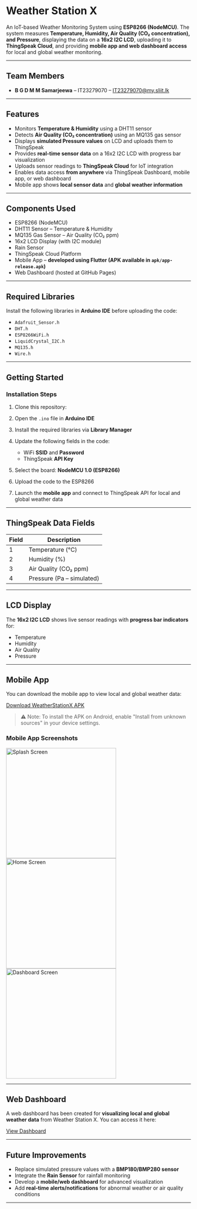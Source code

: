
# Weather Station X

An IoT-based Weather Monitoring System using **ESP8266 (NodeMCU)**.
The system measures **Temperature, Humidity, Air Quality (CO₂ concentration), and Pressure**, displaying the data on a **16x2 I2C LCD**, uploading it to **ThingSpeak Cloud**, and providing **mobile app and web dashboard access** for local and global weather monitoring.

---

## Team Members

* **B G D M M Samarjeewa** – IT23279070 – [IT23279070@my.sliit.lk](mailto:IT23279070@my.sliit.lk)

---

## Features

* Monitors **Temperature & Humidity** using a DHT11 sensor
* Detects **Air Quality (CO₂ concentration)** using an MQ135 gas sensor
* Displays **simulated Pressure values** on LCD and uploads them to ThingSpeak
* Provides **real-time sensor data** on a 16x2 I2C LCD with progress bar visualization
* Uploads sensor readings to **ThingSpeak Cloud** for IoT integration
* Enables data access **from anywhere** via ThingSpeak Dashboard, mobile app, or web dashboard
* Mobile app shows **local sensor data** and **global weather information**

---

## Components Used

* ESP8266 (NodeMCU)
* DHT11 Sensor – Temperature & Humidity
* MQ135 Gas Sensor – Air Quality (CO₂ ppm)
* 16x2 LCD Display (with I2C module)
* Rain Sensor
* ThingSpeak Cloud Platform
* Mobile App – **developed using Flutter (APK available in `apk/app-release.apk`)**
* Web Dashboard (hosted at GitHub Pages)

---

## Required Libraries

Install the following libraries in **Arduino IDE** before uploading the code:

* `Adafruit_Sensor.h`
* `DHT.h`
* `ESP8266WiFi.h`
* `LiquidCrystal_I2C.h`
* `MQ135.h`
* `Wire.h`

---

## Getting Started

### Installation Steps

1. Clone this repository:
2. Open the `.ino` file in **Arduino IDE**
3. Install the required libraries via **Library Manager**
4. Update the following fields in the code:

   * WiFi **SSID** and **Password**
   * ThingSpeak **API Key**
5. Select the board: **NodeMCU 1.0 (ESP8266)**
6. Upload the code to the ESP8266
7. Launch the **mobile app** and connect to ThingSpeak API for local and global weather data

---

## ThingSpeak Data Fields

| Field | Description               |
| ----- | ------------------------- |
| 1     | Temperature (°C)          |
| 2     | Humidity (%)              |
| 3     | Air Quality (CO₂ ppm)     |
| 4     | Pressure (Pa – simulated) |

---

## LCD Display

The **16x2 I2C LCD** shows live sensor readings with **progress bar indicators** for:

* Temperature
* Humidity
* Air Quality
* Pressure

---

## Mobile App

You can download the mobile app to view local and global weather data:

[Download WeatherStationX APK](apk/app-release.apk)

> ⚠️ Note: To install the APK on Android, enable "Install from unknown sources" in your device settings.

### Mobile App Screenshots

<img src="Images/splashscreen.jpeg" alt="Splash Screen" width="300"/>
<img src="Images/Home%20Screen.jpeg" alt="Home Screen" width="300"/>
<img src="Images/Dashboard.jpeg" alt="Dashboard Screen" width="300"/>

---

## Web Dashboard

A web dashboard has been created for **visualizing local and global weather data** from Weather Station X.
You can access it here:

[View Dashboard](https://mehan02.github.io)

---

## Future Improvements

* Replace simulated pressure values with a **BMP180/BMP280 sensor**
* Integrate the **Rain Sensor** for rainfall monitoring
* Develop a **mobile/web dashboard** for advanced visualization
* Add **real-time alerts/notifications** for abnormal weather or air quality conditions

---


